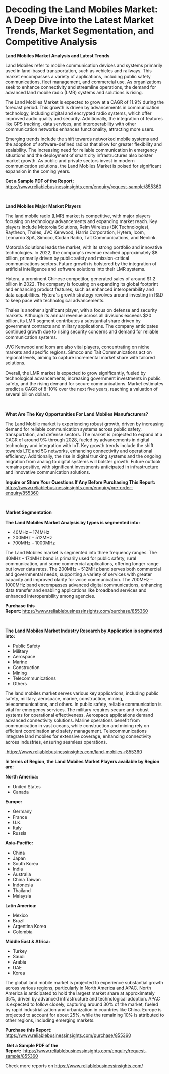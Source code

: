 <p><h1>Decoding the Land Mobiles Market: A Deep Dive into the Latest Market Trends, Market Segmentation, and Competitive Analysis</h1></p><p><strong>Land Mobiles Market Analysis and Latest Trends</strong></p>
<p><p>Land Mobiles refer to mobile communication devices and systems primarily used in land-based transportation, such as vehicles and railways. This market encompasses a variety of applications, including public safety communications, fleet management, and commercial use. As organizations seek to enhance connectivity and streamline operations, the demand for advanced land mobile radio (LMR) systems and solutions is rising.</p><p>The Land Mobiles Market is expected to grow at a CAGR of 11.9% during the forecast period. This growth is driven by advancements in communication technology, including digital and encrypted radio systems, which offer improved audio quality and security. Additionally, the integration of features like GPS tracking, data services, and interoperability with other communication networks enhances functionality, attracting more users. </p><p>Emerging trends include the shift towards networked mobile systems and the adoption of software-defined radios that allow for greater flexibility and scalability. The increasing need for reliable communication in emergency situations and the deployment of smart city infrastructures also bolster market growth. As public and private sectors invest in modern communication solutions, the Land Mobiles Market is poised for significant expansion in the coming years.</p></p>
<p><strong>Get a Sample PDF of the Report:&nbsp;</strong> <a href="https://www.reliablebusinessinsights.com/enquiry/request-sample/855360?utm_campaign=1720&utm_medium=2&utm_source=Github&utm_content=ia&utm_term=10022025&utm_id=land-mobiles">https://www.reliablebusinessinsights.com/enquiry/request-sample/855360</a></p>
<p>&nbsp;</p>
<p><strong>Land Mobiles Major Market Players</strong></p>
<p><p>The land mobile radio (LMR) market is competitive, with major players focusing on technology advancements and expanding market reach. Key players include Motorola Solutions, Relm Wireless (BK Technologies), Raytheon, Thales, JVC Kenwood, Harris Corporation, Hytera, Icom, Leonardo SpA, Simoco, Codan Radio, Tait Communications, and Neolink.</p><p>Motorola Solutions leads the market, with its strong portfolio and innovative technologies. In 2022, the company's revenue reached approximately $8 billion, primarily driven by public safety and mission-critical communications sectors. Future growth is bolstered by the integration of artificial intelligence and software solutions into their LMR systems.</p><p>Hytera, a prominent Chinese competitor, generated sales of around $1.2 billion in 2022. The company is focusing on expanding its global footprint and enhancing product features, such as enhanced interoperability and data capabilities. Hytera's growth strategy revolves around investing in R&D to keep pace with technological advancements.</p><p>Thales is another significant player, with a focus on defense and security markets. Although its annual revenue across all divisions exceeds $20 billion, its LMR segment contributes a substantial share driven by government contracts and military applications. The company anticipates continued growth due to rising security concerns and demand for reliable communication systems.</p><p>JVC Kenwood and Icom are also vital players, concentrating on niche markets and specific regions. Simoco and Tait Communications act on regional levels, aiming to capture incremental market share with tailored solutions.</p><p>Overall, the LMR market is expected to grow significantly, fueled by technological advancements, increasing government investments in public safety, and the rising demand for secure communications. Market estimates predict a CAGR of 8-10% over the next five years, reaching a valuation of several billion dollars.</p></p>
<p>&nbsp;</p>
<p><strong>What Are The Key Opportunities For Land Mobiles Manufacturers?</strong></p>
<p><p>The Land Mobile market is experiencing robust growth, driven by increasing demand for reliable communication systems across public safety, transportation, and defense sectors. The market is projected to expand at a CAGR of around 9% through 2028, fueled by advancements in digital technology and integration with IoT. Key growth trends include the shift towards LTE and 5G networks, enhancing connectivity and operational efficiency. Additionally, the rise in digital trunking systems and the ongoing migration from analog to digital systems will bolster growth. Future outlook remains positive, with significant investments anticipated in infrastructure and innovative communication solutions.</p></p>
<p><strong>Inquire or Share Your Questions If Any Before Purchasing This Report:</strong> <a href="https://www.reliablebusinessinsights.com/enquiry/pre-order-enquiry/855360?utm_campaign=1720&utm_medium=2&utm_source=Github&utm_content=ia&utm_term=10022025&utm_id=land-mobiles">https://www.reliablebusinessinsights.com/enquiry/pre-order-enquiry/855360</a></p>
<p>&nbsp;</p>
<p><strong>Market Segmentation</strong></p>
<p><strong>The Land Mobiles Market Analysis by types is segmented into:</strong></p>
<p><ul><li>40MHz – 174MHz</li><li>200MHz – 512MHz</li><li>700MHz – 1000MHz</li></ul></p>
<p><p>The Land Mobiles market is segmented into three frequency ranges. The 40MHz – 174MHz band is primarily used for public safety, rural communication, and some commercial applications, offering longer range but lower data rates. The 200MHz – 512MHz band serves both commercial and governmental needs, supporting a variety of services with greater capacity and improved clarity for voice communication. The 700MHz – 1000MHz band encompasses advanced digital communications, enhancing data transfer and enabling applications like broadband services and enhanced interoperability among agencies.</p></p>
<p><strong>Purchase this Report:&nbsp;</strong><a href="https://www.reliablebusinessinsights.com/purchase/855360?utm_campaign=1720&utm_medium=2&utm_source=Github&utm_content=ia&utm_term=10022025&utm_id=land-mobiles">https://www.reliablebusinessinsights.com/purchase/855360</a></p>
<p>&nbsp;</p>
<p><strong>The Land Mobiles Market Industry Research by Application is segmented into:</strong></p>
<p><ul><li>Public Safety</li><li>Military</li><li>Aerospace</li><li>Marine</li><li>Construction</li><li>Mining</li><li>Telecommunications</li><li>Others</li></ul></p>
<p><p>The land mobiles market serves various key applications, including public safety, military, aerospace, marine, construction, mining, telecommunications, and others. In public safety, reliable communication is vital for emergency services. The military requires secure and robust systems for operational effectiveness. Aerospace applications demand advanced connectivity solutions. Marine operations benefit from communication in vast oceans, while construction and mining rely on efficient coordination and safety management. Telecommunications integrate land mobiles for extensive coverage, enhancing connectivity across industries, ensuring seamless operations.</p></p>
<p><a href="https://www.reliablebusinessinsights.com/land-mobiles-r855360?utm_campaign=1720&utm_medium=2&utm_source=Github&utm_content=ia&utm_term=10022025&utm_id=land-mobiles">&nbsp;https://www.reliablebusinessinsights.com/land-mobiles-r855360</a></p>
<p><strong>In terms of Region, the Land Mobiles Market Players available by Region are:</strong></p>
<p>
    <p> <strong> North America: </strong>
        <ul>
            <li>United States</li>
            <li>Canada</li>
        </ul>
        </p> 
    <p> <strong> Europe: </strong>
        <ul>
            <li>Germany</li>
            <li>France</li>
            <li>U.K.</li>
            <li>Italy</li>
            <li>Russia</li>
        </ul>
        </p> 
    <p> <strong> Asia-Pacific: </strong>
        <ul>
            <li>China</li>
            <li>Japan</li>
            <li>South Korea</li>
            <li>India</li>
            <li>Australia</li>
            <li>China Taiwan</li>
            <li>Indonesia</li>
            <li>Thailand</li>
            <li>Malaysia</li>
        </ul>
        </p> 
    <p> <strong> Latin America: </strong>
        <ul>
            <li>Mexico</li>
            <li>Brazil</li>
            <li>Argentina Korea</li>
            <li>Colombia</li>
        </ul>
        </p> 
    <p> <strong> Middle East & Africa: </strong>
        <ul>
            <li>Turkey</li>
            <li>Saudi</li>
            <li>Arabia</li>
            <li>UAE</li>
            <li>Korea</li>
        </ul>
    </p>
    </p>
<p><p>The global land mobile market is projected to experience substantial growth across various regions, particularly in North America and APAC. North America is anticipated to hold the largest market share at approximately 35%, driven by advanced infrastructure and technological adoption. APAC is expected to follow closely, capturing around 30% of the market, fueled by rapid industrialization and urbanization in countries like China. Europe is projected to account for about 25%, while the remaining 10% is attributed to other regions, including emerging markets.</p></p>
<p><strong>Purchase this Report: </strong><a href="https://www.reliablebusinessinsights.com/purchase/855360?utm_campaign=1720&utm_medium=2&utm_source=Github&utm_content=ia&utm_term=10022025&utm_id=land-mobiles">https://www.reliablebusinessinsights.com/purchase/855360</a></p>
<p>&nbsp;<strong>Get a Sample PDF of the Report:&nbsp;&nbsp;</strong><a href="https://www.reliablebusinessinsights.com/enquiry/request-sample/855360?utm_campaign=1720&utm_medium=2&utm_source=Github&utm_content=ia&utm_term=10022025&utm_id=land-mobiles">https://www.reliablebusinessinsights.com/enquiry/request-sample/855360</a></p>
<p><strong></strong></p>
<p>Check more reports on <a href="https://www.reliablebusinessinsights.com/?utm_campaign=1720&utm_medium=2&utm_source=Github&utm_content=ia&utm_term=10022025&utm_id=land-mobiles">https://www.reliablebusinessinsights.com/</a></p>